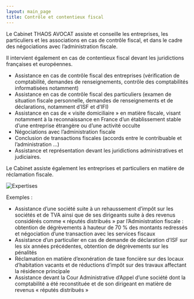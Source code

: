 ```yaml
---
layout: main_page
title: Contrôle et contentieux fiscal
---
```

<div class="row text-justify">
    <div class="col-md-12 p-5">
        <p>Le Cabinet THAOS AVOCAT assiste et conseille les entreprises, les particuliers et les associations en cas de contrôle fiscal, et dans le cadre des négociations avec l’administration fiscale.</p>
        <p>Il intervient également en cas de contentieux fiscal devant les juridictions françaises et européennes.</p>
        <ul>
            <li>Assistance en cas de contrôle fiscal des entreprises (vérification de comptabilité, demandes de renseignements, contrôle des comptabilités informatisées notamment)</li>
            <li>Assistance en cas de contrôle fiscal des particuliers (examen de situation fiscale personnelle, demandes de renseignements et de déclarations, notamment d’ISF et d’IFI)</li>
            <li>Assistance en cas de « visite domiciliaire » en matière fiscale, visant notamment à la reconnaissance en France d’un établissement stable d’une entreprise étrangère ou d’une activité occulte</li>
            <li>Négociations avec l’administration fiscale</li>
            <li>Conclusion de transactions fiscales (accords entre le contribuable et l’administration …)</li>
            <li>Assistance et représentation devant les juridictions administratives et judiciaires.</li>
        </ul>
        <p>Le Cabinet assiste également les entreprises et particuliers en matière de réclamation fiscale.</p>
    </div>
    <div class="col-md-12 p-0">
        <img src="{{ site.baseurl }}/images/expertises/sam-moqadam-DSn1k2kCriA-unsplash.jpg" alt="Expertises" class="content-picture">
    </div>
    <div class="col-md-12 p-5 dark">
        <p>Exemples :</p>
        <ul>
            <li>Assistance d’une société suite à un rehaussement d’impôt sur les sociétés et de TVA ainsi que de ses dirigeants suite à des revenus considérés comme « réputés distribués » par l’Administration fiscale : obtention de dégrèvements à hauteur de 70 % des montants redressés et négociation d’une transaction avec les services fiscaux</li>
            <li>Assistance d’un particulier en cas de demande de déclaration d’ISF sur les six années précédentes, obtention de dégrèvements sur les pénalités</li>
            <li>Réclamation en matière d’exonération de taxe foncière sur des locaux d’habitation vacants et de réductions d’impôt sur des travaux affectant la résidence principale</li>
            <li>Assistance devant la Cour Administrative d’Appel d’une société dont la comptabilité a été reconstituée et de son dirigeant en matière de revenus « réputés distribués »</li>
        </ul>
    </div>
</div>